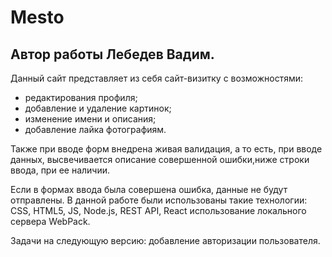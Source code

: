 # Mesto

## Автор работы Лебедев Вадим.

Данный сайт представляет из себя сайт-визитку c возможностями:
- редактирования профиля;
- добавление и удаление картинок;
- изменение имени и описания;
- добавление лайка фотографиям.

Также при вводе форм внедрена живая валидация, а то есть, при вводе данных, высвечивается описание совершенной ошибки,ниже строки ввода, при ее наличии.

Если в формах ввода была совершена ошибка, данные не будут отправлены.
В данной работе были использованы такие технологии: CSS, HTML5, JS, Node.js, REST API, React использование локального сервера WebPack.

Задачи на следующую версию: добавление авторизации пользователя. 

